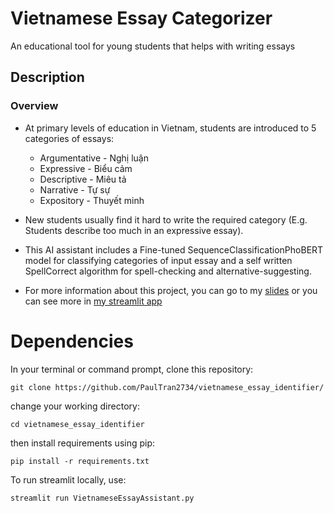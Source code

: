 # Vietnamese Essay Categorizer
An educational tool for young students that helps with writing essays
## Description
### Overview
- At primary levels of education in Vietnam, students are introduced to 5 categories of essays:
  - Argumentative - Nghị luận
  - Expressive - Biểu cảm
  - Descriptive - Miêu tả
  - Narrative - Tự sự
  - Expository - Thuyết minh

- New students usually find it hard to write the required category (E.g. Students describe too much in an expressive essay).
- This AI assistant includes a Fine-tuned SequenceClassificationPhoBERT model for classifying categories of input essay and a self written SpellCorrect algorithm for spell-checking and alternative-suggesting.
- For more information about this project, you can go to my [slides](https://hackmd.io/@Froggyplayz123/DL4AI_Presentation#/3) or you can see more in [my streamlit app](https://share.streamlit.io/paultran2734/vietnamese_essay_identifier/main/Final.py) 

# Dependencies

In your terminal or command prompt, clone this repository:
```
git clone https://github.com/PaulTran2734/vietnamese_essay_identifier/
```
change your working directory:
```
cd vietnamese_essay_identifier
```
then install requirements using pip:
```
pip install -r requirements.txt
```
To run streamlit locally, use:
```
streamlit run VietnameseEssayAssistant.py
```
